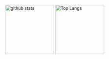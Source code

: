 <p align="left"> 
  <img alt="github stats" height="160px"src="https://github-readme-stats.vercel.app/api?username=Jikky1618&theme=github_dark&show_icons=true&bg_color=45,0D1117,0C0E3C,0D1117" />
  <img alt="Top Langs" height="160px" src="https://github-readme-stats.vercel.app/api/top-langs/?username=Jikky1618&layout=compact&theme=github_dark&show_icons=true&bg_color=45,0D1117,0C0E3C,0D1117" />
</p>

